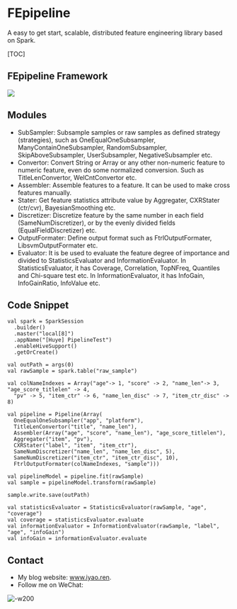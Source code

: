 # FEpipeline
A easy to get start, scalable, distributed feature engineering library based on Spark.

[TOC]

## FEpipeline Framework
![](https://i.loli.net/2018/08/17/5b75bc2363823.jpg)

## Modules
* SubSampler: Subsample samples or raw samples as defined strategy (strategies), such as OneEqualOneSubsampler, ManyContainOneSubsampler, RandomSubsampler, SkipAboveSubsampler, UserSubsampler, NegativeSubsampler etc.
* Convertor: Convert String or Array or any other non-numeric feature to numeric feature, even do some normalized conversion. Such as TitleLenConvertor, WelCntConvertor etc.
* Assembler: Assemble  features to a feature. It can be used to make cross features manually.
* Stater: Get feature statistics attribute value by Aggregater, CXRStater (ctr/cvr), BayesianSmoothing etc.
* Discretizer: Discretize feature by the same number in each field (SameNumDiscretizer), or by the evenly divided fields (EqualFieldDiscretizer) etc.
* OutputFormater: Define output format such as FtrlOutputFormater, LibsvmOutputFormater etc.
* Evaluator: It is be used to evaluate the feature degree of importance and divided to StatisticsEvaluator and InformationEvaluator. In StatisticsEvaluator, it has Coverage, Correlation, TopNFreq, Quantiles and Chi-square test etc. In InformationEvaluator, it has InfoGain, InfoGainRatio, InfoValue etc.

## Code Snippet

```
val spark = SparkSession
  .builder()
  .master("local[8]")
  .appName("[Huye] PipelineTest")
  .enableHiveSupport()
  .getOrCreate()

val outPath = args(0)
val rawSample = spark.table("raw_sample")

val colNameIndexes = Array("age"-> 1, "score" -> 2, "name_len"-> 3, "age_score_titlelen" -> 4,
  "pv" -> 5, "item_ctr" -> 6, "name_len_disc" -> 7, "item_ctr_disc" -> 8)

val pipeline = Pipeline(Array(
  OneEqualOneSubsampler("app", "platform"),
  TitleLenConvertor("title", "name_len"),
  Assembler(Array("age", "score", "name_len"), "age_score_titlelen"),
  Aggregater("item", "pv"),
  CXRStater("label", "item", "item_ctr"),
  SameNumDiscretizer("name_len", "name_len_disc", 5),
  SameNumDiscretizer("item_ctr", "item_ctr_disc", 10),
  FtrlOutputFormater(colNameIndexes, "sample")))

val pipelineModel = pipeline.fit(rawSample)
val sample = pipelineModel.transform(rawSample)

sample.write.save(outPath)

val statisticsEvaluator = StatisticsEvaluator(rawSample, "age", "coverage")
val coverage = statisticsEvaluator.evaluate
val informationEvaluator = InformationEvaluator(rawSample, "label", "age", "infoGain")
val infoGain = informationEvaluator.evaluate
```

## Contact
* My blog website: www.iyao.ren.
* Follow me on WeChat:

![-w200](https://i.loli.net/2018/08/17/5b75bc2367e4b.jpg)


